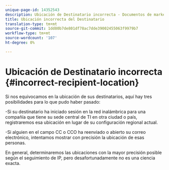 ```yaml
---
unique-page-id: 14352543
description: Ubicación de Destinatario incorrecta - Documentos de marketing - Documentación del producto
title: Ubicación incorrecta del Destinatario
translation-type: tm+mt
source-git-commit: 1dd80b7de801df78ac7dde39002455063f9979b7
workflow-type: tm+mt
source-wordcount: '107'
ht-degree: 0%

---
```



# Ubicación de Destinatario incorrecta {#incorrect-recipient-location}

Si nos equivocamos en la ubicación de sus destinatarios, aquí hay tres posibilidades para lo que pudo haber pasado:

-Si su destinatario ha iniciado sesión en la red inalámbrica para una compañía que tiene su sede central de TI en otra ciudad o país, registraremos esa ubicación en lugar de su configuración regional actual.

-Si alguien en el campo CC o CCO ha reenviado o abierto su correo electrónico, intentamos mostrar con precisión la ubicación de esas personas.

En general, determinaremos las ubicaciones con la mayor precisión posible según el seguimiento de IP, pero desafortunadamente no es una ciencia exacta.
